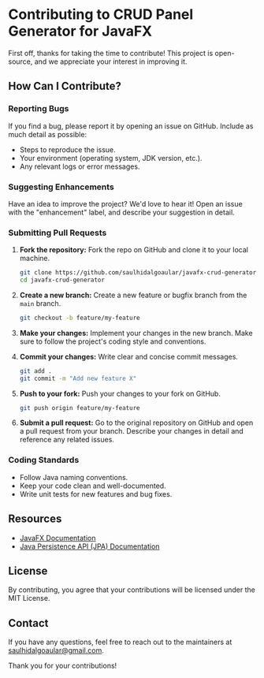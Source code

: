 # Contributing to CRUD Panel Generator for JavaFX

First off, thanks for taking the time to contribute! This project is open-source, and we appreciate your interest in improving it.

## How Can I Contribute?

### Reporting Bugs
If you find a bug, please report it by opening an issue on GitHub. Include as much detail as possible:
- Steps to reproduce the issue.
- Your environment (operating system, JDK version, etc.).
- Any relevant logs or error messages.

### Suggesting Enhancements
Have an idea to improve the project? We'd love to hear it! Open an issue with the "enhancement" label, and describe your suggestion in detail.

### Submitting Pull Requests
1. **Fork the repository:**
   Fork the repo on GitHub and clone it to your local machine.
   ```sh
   git clone https://github.com/saulhidalgoaular/javafx-crud-generator.git
   cd javafx-crud-generator 

2. **Create a new branch:**
   Create a new feature or bugfix branch from the `main` branch.
   ```sh
   git checkout -b feature/my-feature

3. **Make your changes:**
   Implement your changes in the new branch. Make sure to follow the project's coding style and conventions.

4. **Commit your changes:**
   Write clear and concise commit messages.
   ```sh
   git add .
   git commit -m "Add new feature X"

5. **Push to your fork:**
   Push your changes to your fork on GitHub.
   ```sh
   git push origin feature/my-feature

6. **Submit a pull request:**
   Go to the original repository on GitHub and open a pull request from your branch. Describe your changes in detail and reference any related issues.

### Coding Standards
- Follow Java naming conventions.
- Keep your code clean and well-documented.
- Write unit tests for new features and bug fixes.

## Resources
- [JavaFX Documentation](https://openjfx.io/)
- [Java Persistence API (JPA) Documentation](https://docs.oracle.com/javaee/7/tutorial/persistence-intro.htm)

## License
By contributing, you agree that your contributions will be licensed under the MIT License.

## Contact
If you have any questions, feel free to reach out to the maintainers at [saulhidalgoaular@gmail.com](mailto:saulhidalgoaular@gmail.com).

Thank you for your contributions!
